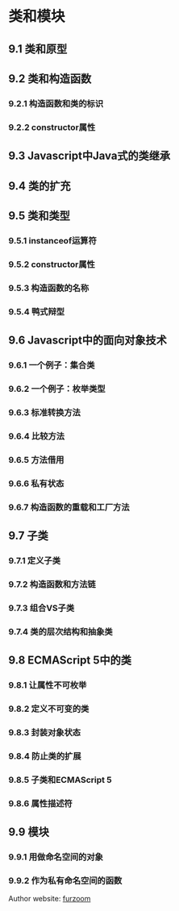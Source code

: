 # 类和模块

## 9.1 类和原型

## 9.2 类和构造函数

### 9.2.1 构造函数和类的标识

### 9.2.2 constructor属性

## 9.3 Javascript中Java式的类继承

## 9.4 类的扩充

## 9.5 类和类型

### 9.5.1 instanceof运算符

### 9.5.2 constructor属性

### 9.5.3 构造函数的名称

### 9.5.4 鸭式辩型

## 9.6 Javascript中的面向对象技术

### 9.6.1 一个例子：集合类

### 9.6.2 一个例子：枚举类型

### 9.6.3 标准转换方法

### 9.6.4 比较方法

### 9.6.5 方法借用

### 9.6.6 私有状态

### 9.6.7 构造函数的重载和工厂方法

## 9.7 子类

### 9.7.1 定义子类

### 9.7.2 构造函数和方法链

### 9.7.3 组合VS子类

### 9.7.4 类的层次结构和抽象类

## 9.8 ECMAScript 5中的类

### 9.8.1 让属性不可枚举

### 9.8.2 定义不可变的类

### 9.8.3 封装对象状态

### 9.8.4 防止类的扩展

### 9.8.5 子类和ECMAScript 5

### 9.8.6 属性描述符

## 9.9 模块

### 9.9.1 用做命名空间的对象

### 9.9.2 作为私有命名空间的函数








Author website: [furzoom](http://furzoom.com/about-us/ "Furzoom")
